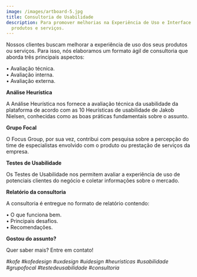 ```yaml
---
image: /images/artboard-5.jpg
title: Consultoria de Usabilidade
description: Para promover melhorias na Experiência de Uso e Interface de
  produtos e serviços.
---
```

Nossos clientes buscam melhorar a experiência de uso dos seus produtos ou serviços. Para isso, nós elaboramos um formato ágil de consultoria que aborda três principais aspectos:

• Avaliação técnica.\
• Avaliação interna.\
• Avaliação externa.

**Análise Heurística**

A Análise Heurística nos fornece a avaliação técnica da usabilidade da plataforma de acordo com as 10 Heurísticas de usabilidade de Jakob Nielsen, conhecidas como as boas práticas fundamentais sobre o assunto.

**Grupo Focal**

O Focus Group, por sua vez, contribui com pesquisa sobre a percepção do time de especialistas envolvido com o produto ou prestação de serviços da empresa.

**Testes de Usabilidade**

Os Testes de Usabilidade nos permitem avaliar a experiência de uso de potenciais clientes do negócio e coletar informações sobre o mercado.

**Relatório da consultoria**

A consultoria é entregue no formato de relatório contendo:

• O que funciona bem.\
• Principais desafios.\
• Recomendações.

**Gostou do assunto?**

Quer saber mais? Entre em contato!

*\#kofe #kofedesign #uxdesign #uidesign #heuristicas #usabilidade #grupofocal #testedeusabilidade #consultoria*